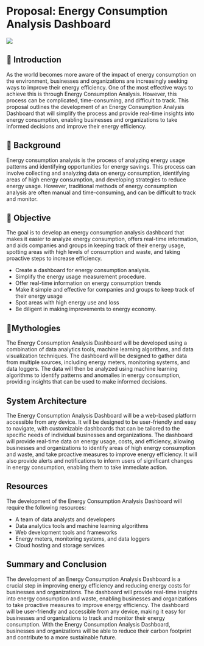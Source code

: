 # Proposal: Energy Consumption Analysis Dashboard

<img src="https://github.com/drshahizan/special-topic-data-engineering/blob/main/project/proposal/StaticIP/energy%20consumtion.gif">

## 📒 Introduction
As the world becomes more aware of the impact of energy consumption on the environment, businesses and organizations are increasingly seeking ways to improve their energy efficiency. One of the most effective ways to achieve this is through Energy Consumption Analysis. However, this process can be complicated, time-consuming, and difficult to track. This proposal outlines the development of an Energy Consumption Analysis Dashboard that will simplify the process and provide real-time insights into energy consumption, enabling businesses and organizations to take informed decisions and improve their energy efficiency.

## 🧱 Background
Energy consumption analysis is the process of analyzing energy usage patterns and identifying opportunities for energy savings. This process can involve collecting and analyzing data on energy consumption, identifying areas of high energy consumption, and developing strategies to reduce energy usage. However, traditional methods of energy consumption analysis are often manual and time-consuming, and can be difficult to track and monitor.

## 🔬 Objective
The goal is to develop an energy consumption analysis dashboard that makes it easier to analyze energy consumption, offers real-time information, and aids companies and groups in keeping track of their energy usage, spotting areas with high levels of consumption and waste, and taking proactive steps to increase efficiency.

- Create a dashboard for energy consumption analysis.
- Simplify the energy usage measurement procedure.
- Offer real-time information on energy consumption trends
- Make it simple and effective for companies and groups to keep track of their energy usage 
- Spot areas with high energy use and loss
- Be diligent in making improvements to energy economy.

## 🔖Mythologies
The Energy Consumption Analysis Dashboard will be developed using a combination of data analytics tools, machine learning algorithms, and data visualization techniques. The dashboard will be designed to gather data from multiple sources, including energy meters, monitoring systems, and data loggers. The data will then be analyzed using machine learning algorithms to identify patterns and anomalies in energy consumption, providing insights that can be used to make informed decisions.

## System Architecture
The Energy Consumption Analysis Dashboard will be a web-based platform accessible from any device. It will be designed to be user-friendly and easy to navigate, with customizable dashboards that can be tailored to the specific needs of individual businesses and organizations. The dashboard will provide real-time data on energy usage, costs, and efficiency, allowing businesses and organizations to identify areas of high energy consumption and waste, and take proactive measures to improve energy efficiency. It will also provide alerts and notifications to inform users of significant changes in energy consumption, enabling them to take immediate action.

## Resources
The development of the Energy Consumption Analysis Dashboard will require the following resources:
- A team of data analysts and developers
- Data analytics tools and machine learning algorithms
- Web development tools and frameworks
- Energy meters, monitoring systems, and data loggers
- Cloud hosting and storage services

## Summary and Conclusion
The development of an Energy Consumption Analysis Dashboard is a crucial step in improving energy efficiency and reducing energy costs for businesses and organizations. The dashboard will provide real-time insights into energy consumption and waste, enabling businesses and organizations to take proactive measures to improve energy efficiency. The dashboard will be user-friendly and accessible from any device, making it easy for businesses and organizations to track and monitor their energy consumption. With the Energy Consumption Analysis Dashboard, businesses and organizations will be able to reduce their carbon footprint and contribute to a more sustainable future.
